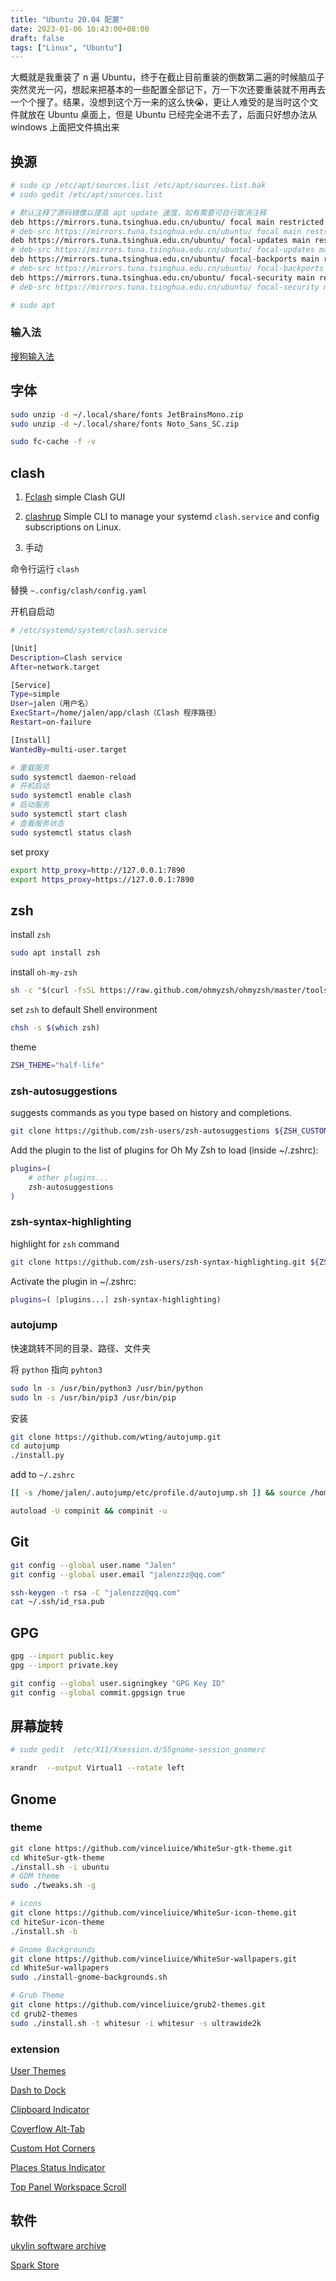 ```yaml
---
title: "Ubuntu 20.04 配置"
date: 2023-01-06 10:43:00+08:00
draft: false
tags: ["Linux", "Ubuntu"]
---
```


大概就是我重装了 n 遍 Ubuntu，终于在截止目前重装的倒数第二遍的时候脑瓜子突然灵光一闪，想起来把基本的一些配置全部记下，万一下次还要重装就不用再去一个个搜了。结果，没想到这个万一来的这么快:sob:，更让人难受的是当时这个文件就放在 Ubuntu 桌面上，但是 Ubuntu 已经完全进不去了，后面只好想办法从 windows 上面把文件搞出来

## 换源

```sh
# sudo cp /etc/apt/sources.list /etc/apt/sources.list.bak
# sudo gedit /etc/apt/sources.list

# 默认注释了源码镜像以提高 apt update 速度，如有需要可自行取消注释
deb https://mirrors.tuna.tsinghua.edu.cn/ubuntu/ focal main restricted universe multiverse
# deb-src https://mirrors.tuna.tsinghua.edu.cn/ubuntu/ focal main restricted universe multiverse
deb https://mirrors.tuna.tsinghua.edu.cn/ubuntu/ focal-updates main restricted universe multiverse
# deb-src https://mirrors.tuna.tsinghua.edu.cn/ubuntu/ focal-updates main restricted universe multiverse
deb https://mirrors.tuna.tsinghua.edu.cn/ubuntu/ focal-backports main restricted universe multiverse
# deb-src https://mirrors.tuna.tsinghua.edu.cn/ubuntu/ focal-backports main restricted universe multiverse
deb https://mirrors.tuna.tsinghua.edu.cn/ubuntu/ focal-security main restricted universe multiverse
# deb-src https://mirrors.tuna.tsinghua.edu.cn/ubuntu/ focal-security main restricted universe multiverse

# sudo apt
```

### 输入法

[搜狗输入法][]

## 字体

```sh
sudo unzip -d ~/.local/share/fonts JetBrainsMono.zip
sudo unzip -d ~/.local/share/fonts Noto_Sans_SC.zip

sudo fc-cache -f -v
```

## clash

1. [Fclash][] simple Clash GUI

2. [clashrup][] Simple CLI to manage your systemd `clash.service` and config subscriptions on Linux.

3. 手动

命令行运行 `clash`

替换 `~.config/clash/config.yaml`

开机自启动

```sh
# /etc/systemd/system/clash.service

[Unit]
Description=Clash service
After=network.target

[Service]
Type=simple
User=jalen（用户名）
ExecStart=/home/jalen/app/clash（Clash 程序路径）
Restart=on-failure

[Install]
WantedBy=multi-user.target
```

```sh
# 重载服务
sudo systemctl daemon-reload
# 开机启动
sudo systemctl enable clash
# 启动服务
sudo systemctl start clash
# 查看服务状态
sudo systemctl status clash
```

set proxy

```sh
export http_proxy=http://127.0.0.1:7890
export https_proxy=https://127.0.0.1:7890
```

## zsh

install `zsh`

```sh
sudo apt install zsh
```

install `oh-my-zsh`

```sh
sh -c "$(curl -fsSL https://raw.github.com/ohmyzsh/ohmyzsh/master/tools/install.sh)"
```

set `zsh` to default Shell environment

```sh
chsh -s $(which zsh)
```

theme

```sh
ZSH_THEME="half-life"
```

### zsh-autosuggestions

suggests commands as you type based on history and completions.

```sh
git clone https://github.com/zsh-users/zsh-autosuggestions ${ZSH_CUSTOM:-~/.oh-my-zsh/custom}/plugins/zsh-autosuggestions
```

Add the plugin to the list of plugins for Oh My Zsh to load (inside ~/.zshrc):

```sh
plugins=( 
    # other plugins...
    zsh-autosuggestions
)
```

### zsh-syntax-highlighting

highlight for `zsh` command

```sh
git clone https://github.com/zsh-users/zsh-syntax-highlighting.git ${ZSH_CUSTOM:-~/.oh-my-zsh/custom}/plugins/zsh-syntax-highlighting
```

Activate the plugin in ~/.zshrc:

```sh
plugins=( [plugins...] zsh-syntax-highlighting)
```

### autojump

快速跳转不同的目录、路径、文件夹

将 `python` 指向 `pyhton3`

```sh
sudo ln -s /usr/bin/python3 /usr/bin/python
sudo ln -s /usr/bin/pip3 /usr/bin/pip
```

安装

```bash
git clone https://github.com/wting/autojump.git
cd autojump
./install.py
```

add to `~/.zshrc`

```sh
[[ -s /home/jalen/.autojump/etc/profile.d/autojump.sh ]] && source /home/jalen/.autojump/etc/profile.d/autojump.sh

autoload -U compinit && compinit -u
```

## Git

```sh
git config --global user.name "Jalen"
git config --global user.email "jalenzzz@qq.com"

ssh-keygen -t rsa -C "jalenzzz@qq.com"
cat ~/.ssh/id_rsa.pub
```

## GPG

```sh
gpg --import public.key
gpg --import private.key

git config --global user.signingkey "GPG Key ID"
git config --global commit.gpgsign true
```

## 屏幕旋转

```sh
# sudo gedit  /etc/X11/Xsession.d/55gnome-session_gnomerc

xrandr  --output Virtual1 --rotate left
```

## Gnome

### theme

```sh
git clone https://github.com/vinceliuice/WhiteSur-gtk-theme.git
cd WhiteSur-gtk-theme
./install.sh -i ubuntu
# GDM theme
sudo ./tweaks.sh -g

# icons
git clone https://github.com/vinceliuice/WhiteSur-icon-theme.git
cd hiteSur-icon-theme
./install.sh -b

# Gnome Backgrounds
git clone https://github.com/vinceliuice/WhiteSur-wallpapers.git
cd WhiteSur-wallpapers
sudo ./install-gnome-backgrounds.sh

# Grub Theme
git clone https://github.com/vinceliuice/grub2-themes.git
cd grub2-themes
sudo ./install.sh -t whitesur -i whitesur -s ultrawide2k
```

### extension

[User Themes][]

[Dash to Dock][]

[Clipboard Indicator][]

[Coverflow Alt-Tab][]

[Custom Hot Corners][]

[Places Status Indicator][]

[Top Panel Workspace Scroll][]

## 软件

[ukylin software archive][]

[Spark Store][]

<!-- END -->

[搜狗输入法]: https://shurufa.sogou.com/linux/guide
[Fclash]: https://github.com/Kingtous/Fclash
[clashrup]: https://github.com/spencerwooo/clashrup

[User Themes]: https://extensions.gnome.org/extension/19/user-themes/
[Dash to Dock]: https://extensions.gnome.org/extension/307/dash-to-dock/
[Clipboard Indicator]: https://extensions.gnome.org/extension/779/clipboard-indicator/
[Coverflow Alt-Tab]: https://extensions.gnome.org/extension/97/coverflow-alt-tab/
[Custom Hot Corners]: https://extensions.gnome.org/extension/1362/custom-hot-corners/
[Places Status Indicator]: https://extensions.gnome.org/extension/8/places-status-indicator/
[Top Panel Workspace Scroll]: https://extensions.gnome.org/extension/701/top-panel-workspace-scroll/

[ukylin software archive]: https://archive.ubuntukylin.com/software/pool/partner/
[Spark Store]: https://www.spark-app.store/download
